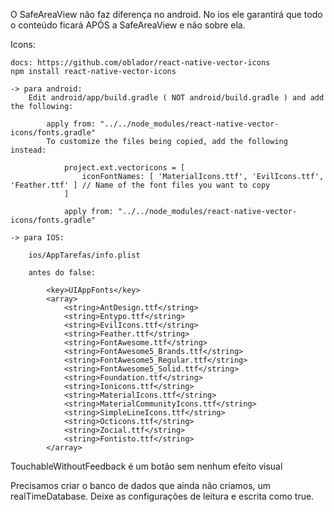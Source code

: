 O SafeAreaView não faz diferença no android. No ios ele garantirá que todo o conteúdo ficará APÓS a SafeAreaView  e não sobre ela.

Icons:

    docs: https://github.com/oblador/react-native-vector-icons
    npm install react-native-vector-icons

    -> para android: 
        Edit android/app/build.gradle ( NOT android/build.gradle ) and add the following:

            apply from: "../../node_modules/react-native-vector-icons/fonts.gradle"
            To customize the files being copied, add the following instead:

                project.ext.vectoricons = [
                    iconFontNames: [ 'MaterialIcons.ttf', 'EvilIcons.ttf', 'Feather.ttf' ] // Name of the font files you want to copy
                ]

                apply from: "../../node_modules/react-native-vector-icons/fonts.gradle"

    -> para IOS:

        ios/AppTarefas/info.plist

        antes do false:

            <key>UIAppFonts</key>
            <array>
                <string>AntDesign.ttf</string>
                <string>Entypo.ttf</string>
                <string>EvilIcons.ttf</string>
                <string>Feather.ttf</string>
                <string>FontAwesome.ttf</string>
                <string>FontAwesome5_Brands.ttf</string>
                <string>FontAwesome5_Regular.ttf</string>
                <string>FontAwesome5_Solid.ttf</string>
                <string>Foundation.ttf</string>
                <string>Ionicons.ttf</string>
                <string>MaterialIcons.ttf</string>
                <string>MaterialCommunityIcons.ttf</string>
                <string>SimpleLineIcons.ttf</string>
                <string>Octicons.ttf</string>
                <string>Zocial.ttf</string>
                <string>Fontisto.ttf</string>
            </array>

TouchableWithoutFeedback é um botão sem nenhum efeito visual

Precisamos criar o banco de dados que ainda não criamos, um realTimeDatabase. Deixe as configurações de leitura e escrita como true.